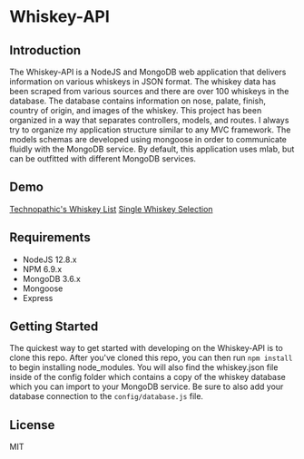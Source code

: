 # Whiskey-API

## Introduction
The Whiskey-API is a NodeJS and MongoDB web application that delivers information on various whiskeys in JSON format.
The whiskey data has been scraped from various sources and there are over 100 whiskeys in the database. The database contains information on nose, palate, finish, country of origin, and images of the whiskey.
This project has been organized in a way that separates controllers, models, and routes. I always try to organize my application structure similar to any MVC framework. The models schemas are developed using mongoose in order to communicate fluidly with the MongoDB service. By default, this application uses mlab, but can be outfitted with different MongoDB services.

## Demo
[Technopathic's Whiskey List](https://whiskey.helsinki.codes/whiskey)
[Single Whiskey Selection](https://whiskey.helsinki.codes/whiskey/5dbb8a3703ac9b43b871dcb4)

## Requirements
* NodeJS 12.8.x
* NPM 6.9.x
* MongoDB 3.6.x
* Mongoose
* Express

## Getting Started
The quickest way to get started with developing on the Whiskey-API is to clone this repo. After you've cloned this repo, you can then run ```npm install``` to begin installing node_modules. 
You will also find the whiskey.json file inside of the config folder which contains a copy of the whiskey database which you can import to your MongoDB service.
Be sure to also add your database connection to the ```config/database.js``` file. 


## License
MIT

